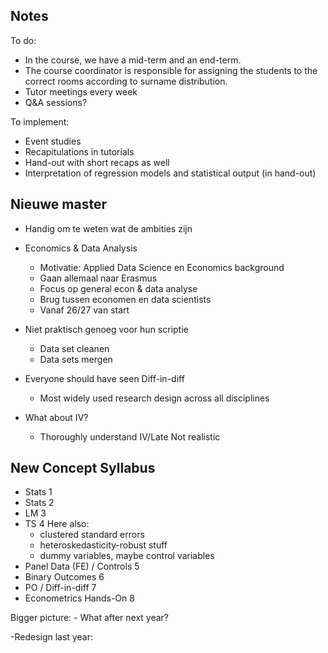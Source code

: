 ## Notes

To do:
  - In the course, we have a mid-term and an end-term. 
  - The course coordinator is responsible for assigning the students to the correct rooms according to surname distribution.
  - Tutor meetings every week
  - Q&A sessions?

To implement:
  - Event studies
  - Recapitulations in tutorials
  - Hand-out with short recaps as well
  - Interpretation of regression models and statistical output (in hand-out)


## Nieuwe master

- Handig om te weten wat de ambities zijn
- Economics & Data Analysis
    - Motivatie: Applied Data Science en Economics background
    - Gaan allemaal naar Erasmus
    - Focus op general econ & data analyse
    - Brug tussen economen en data scientists
    - Vanaf 26/27 van start

- Niet praktisch genoeg voor hun scriptie
    - Data set cleanen
    - Data sets mergen

- Everyone should have seen Diff-in-diff 
    - Most widely used research design across all disciplines
- What about IV?
    - Thoroughly understand IV/Late Not realistic

## New Concept Syllabus

- Stats 1 
- Stats 2
- LM 3
- TS 4 
  Here also: 
    - clustered standard errors
    - heteroskedasticity-robust stuff
    - dummy variables, maybe control variables
- Panel Data (FE) / Controls 5
- Binary Outcomes 6
- PO / Diff-in-diff 7
- Econometrics Hands-On 8

Bigger picture:
    - What after next year?

-Redesign last year:
